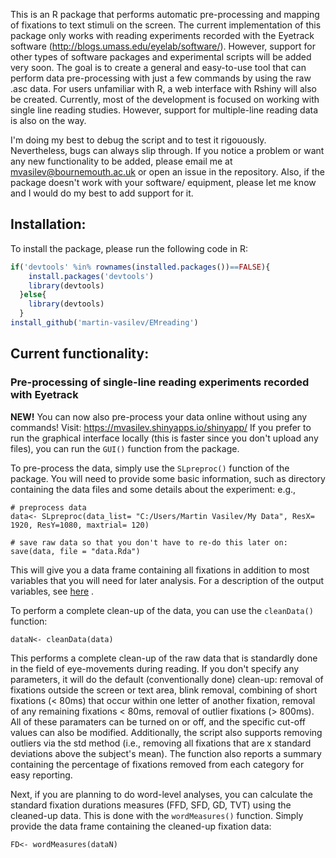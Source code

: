 This is an R package that performs automatic pre-processing and mapping of fixations to text stimuli on the screen. The current implementation of this package only works with reading experiments recorded with the Eyetrack software (http://blogs.umass.edu/eyelab/software/). However, support for other types of software packages and experimental scripts will be added very soon. The goal is to create a general and easy-to-use tool that can perform data pre-processing with just a few commands by using the raw .asc data. For users unfamiliar with R, a web interface with Rshiny will also be created. Currently, most of the development is focused on working with single line reading studies. However, support for multiple-line reading data is also on the way.

I'm doing my best to debug the script and to test it rigouously. Nevertheless, bugs can always slip through. If you notice a problem or want any new functionality to be added, please email me at mvasilev@bournemouth.ac.uk or open an issue in the repository. Also, if the package doesn't work with your software/ equipment, please let me know and I would do my best to add support for it.

## Installation:

To install the package, please run the following code in R:

``` R
if('devtools' %in% rownames(installed.packages())==FALSE){
    install.packages('devtools')
    library(devtools)
  }else{
    library(devtools)
  }
install_github('martin-vasilev/EMreading')
```

## Current functionality:

### Pre-processing of single-line reading experiments recorded with Eyetrack

**NEW!** You can now also pre-process your data online without using any commands! Visit: https://mvasilev.shinyapps.io/shinyapp/ 
If you prefer to run the graphical interface locally (this is faster since you don't upload any files), you can run the `GUI()` function from the package.

To pre-process the data, simply use the `SLpreproc()` function of the package. You will need to provide some basic information, such as directory containing the data files and some details about the experiment: e.g.,

```
# preprocess data
data<- SLpreproc(data_list= "C:/Users/Martin Vasilev/My Data", ResX= 1920, ResY=1080, maxtrial= 120)

# save raw data so that you don't have to re-do this later on:
save(data, file = "data.Rda")
```

This will give you a data frame containing all fixations in addition to most variables that you will need for later analysis. For a description of the output variables, see [here](https://github.com/martin-vasilev/EMreading/blob/master/Output_readme.md) .

To perform a complete clean-up of the data, you can use the `cleanData()` function:

```
dataN<- cleanData(data)
```
This performs a complete clean-up of the raw data that is standardly done in the field of eye-movements during reading. If you don't specify any parameters, it will do the default (conventionally done) clean-up: removal of fixations outside the screen or text area, blink removal, combining of short fixations (< 80ms) that occur within one letter of another fixation, removal of any remaining fixations < 80ms, removal of outlier fixations (> 800ms). All of these paramaters can be turned on or off, and the specific cut-off values can also be modified. Additionally, the script also supports removing outliers via the std method (i.e., removing all fixations that are x standard deviations above the subject's mean). The function also reports a summary containing the percentage of fixations removed from each category for easy reporting.

Next, if you are planning to do word-level analyses, you can calculate the standard fixation durations measures (FFD, SFD, GD, TVT) using the cleaned-up data. This is done with the `wordMeasures()` function. Simply provide the data frame containing the cleaned-up fixation data:

```
FD<- wordMeasures(dataN)
```


